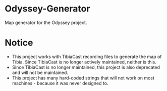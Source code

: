 # Odyssey-Generator
Map generator for the Odyssey project.

# Notice
* This project works with TibiaCast recording files to generate the map of Tibia. Since TibiaCast is no longer actively maintained, neither is this.
* Since TibiaCast is no longer maintained, this project is also deprecated and will not be maintained.
* This project has many hard-coded strings that will not work on most machines - because it was never designed to.

